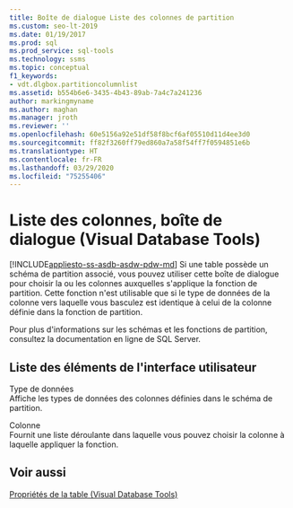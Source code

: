 ```yaml
---
title: Boîte de dialogue Liste des colonnes de partition
ms.custom: seo-lt-2019
ms.date: 01/19/2017
ms.prod: sql
ms.prod_service: sql-tools
ms.technology: ssms
ms.topic: conceptual
f1_keywords:
- vdt.dlgbox.partitioncolumnlist
ms.assetid: b554b6e6-3435-4b43-89ab-7a4c7a241236
author: markingmyname
ms.author: maghan
ms.manager: jroth
ms.reviewer: ''
ms.openlocfilehash: 60e5156a92e51df58f8bcf6af05510d11d4ee3d0
ms.sourcegitcommit: ff82f3260ff79ed860a7a58f54ff7f0594851e6b
ms.translationtype: HT
ms.contentlocale: fr-FR
ms.lasthandoff: 03/29/2020
ms.locfileid: "75255406"
---
```

# <a name="partition-column-list-dialog-box-visual-database-tools"></a>Liste des colonnes, boîte de dialogue (Visual Database Tools)
[!INCLUDE[appliesto-ss-asdb-asdw-pdw-md](../../includes/appliesto-ss-asdb-asdw-pdw-md.md)]
Si une table possède un schéma de partition associé, vous pouvez utiliser cette boîte de dialogue pour choisir la ou les colonnes auxquelles s'applique la fonction de partition. Cette fonction n'est utilisable que si le type de données de la colonne vers laquelle vous basculez est identique à celui de la colonne définie dans la fonction de partition.  
  
Pour plus d'informations sur les schémas et les fonctions de partition, consultez la documentation en ligne de SQL Server.  
  
## <a name="uielement-list"></a>Liste des éléments de l'interface utilisateur  
Type de données  
Affiche les types de données des colonnes définies dans le schéma de partition.  
  
Colonne  
Fournit une liste déroulante dans laquelle vous pouvez choisir la colonne à laquelle appliquer la fonction.  
  
## <a name="see-also"></a>Voir aussi  
[Propriétés de la table &#40;Visual Database Tools&#41;](../../ssms/visual-db-tools/table-properties-visual-database-tools.md)  
  
